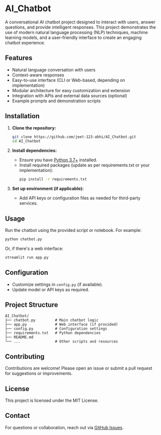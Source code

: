 # AI_Chatbot

A conversational AI chatbot project designed to interact with users, answer questions, and provide intelligent responses. This project demonstrates the use of modern natural language processing (NLP) techniques, machine learning models, and a user-friendly interface to create an engaging chatbot experience.

## Features

- Natural language conversation with users
- Context-aware responses
- Easy-to-use interface (CLI or Web-based, depending on implementation)
- Modular architecture for easy customization and extension
- Integration with APIs and external data sources (optional)
- Example prompts and demonstration scripts

## Installation

1. **Clone the repository:**
   ```bash
   git clone https://github.com/jeet-123-abhi/AI_Chatbot.git
   cd AI_Chatbot
   ```

2. **Install dependencies:**
   - Ensure you have [Python 3.7+](https://www.python.org/downloads/) installed.
   - Install required packages (update as per requirements.txt or your implementation):
     ```bash
     pip install -r requirements.txt
     ```

3. **Set up environment (if applicable):**
   - Add API keys or configuration files as needed for third-party services.

## Usage

Run the chatbot using the provided script or notebook. For example:
```bash
python chatbot.py
```
Or, if there's a web interface:
```bash
streamlit run app.py
```

## Configuration

- Customize settings in `config.py` (if available).
- Update model or API keys as required.

## Project Structure

```
AI_Chatbot/
├── chatbot.py         # Main chatbot logic
├── app.py             # Web interface (if provided)
├── config.py          # Configuration settings
├── requirements.txt   # Python dependencies
├── README.md
└── ...                # Other scripts and resources
```

## Contributing

Contributions are welcome! Please open an issue or submit a pull request for suggestions or improvements.

## License

This project is licensed under the MIT License.

## Contact

For questions or collaboration, reach out via [GitHub Issues](https://github.com/jeet-123-abhi/AI_Chatbot/issues).

````
